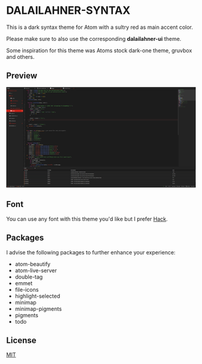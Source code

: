 # DALAILAHNER-SYNTAX

This is a dark syntax theme for Atom with a sultry red as main accent color.

Please make sure to also use the corresponding **dalailahner-ui** theme.

Some inspiration for this theme was Atoms stock dark-one theme, gruvbox and others.


## Preview

![dalailahner-ui and dalailahner-syntax theme in Atom](https://raw.githubusercontent.com/dalailahner/dalailahner-syntax/master/img/screenshot1.png)


## Font

You can use any font with this theme you'd like but I prefer [Hack](https://sourcefoundry.org/hack/).


## Packages

I advise the following packages to further enhance your experience:

- atom-beautify
- atom-live-server
- double-tag
- emmet
- file-icons
- highlight-selected
- minimap
- minimap-pigments
- pigments
- todo


## License

[MIT](https://en.wikipedia.org/wiki/MIT_License)
